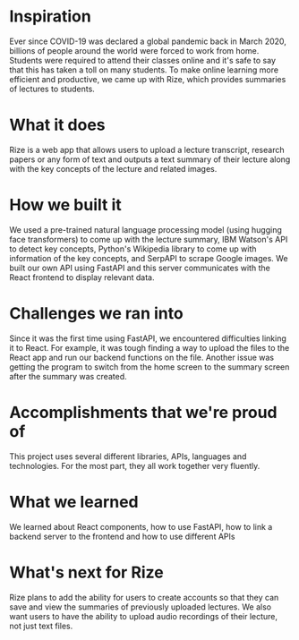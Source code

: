 # Inspiration
Ever since COVID-19 was declared a global pandemic back in March 2020, billions of people around the world were forced to work from home. Students were required to attend their classes online and it's safe to say that this has taken a toll on many students. To make online learning more efficient and productive, we came up with Rize, which provides summaries of lectures to students.

# What it does
Rize is a web app that allows users to upload a lecture transcript, research papers or any form of text and outputs a text summary of their lecture along with the key concepts of the lecture and related images.

# How we built it
We used a pre-trained natural language processing model (using hugging face transformers) to come up with the lecture summary, IBM Watson's API to detect key concepts, Python's Wikipedia library to come up with information of the key concepts, and SerpAPI to scrape Google images. We built our own API using FastAPI and this server communicates with the React frontend to display relevant data.

# Challenges we ran into
Since it was the first time using FastAPI, we encountered difficulties linking it to React. For example, it was tough finding a way to upload the files to the React app and run our backend functions on the file. Another issue was getting the program to switch from the home screen to the summary screen after the summary was created.

# Accomplishments that we're proud of
This project uses several different libraries, APIs, languages and technologies. For the most part, they all work together very fluently.

# What we learned
We learned about React components, how to use FastAPI, how to link a backend server to the frontend and how to use different APIs

# What's next for Rize
Rize plans to add the ability for users to create accounts so that they can save and view the summaries of previously uploaded lectures. We also want users to have the ability to upload audio recordings of their lecture, not just text files.

